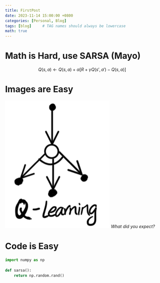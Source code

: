 ```yaml
---
title: FirstPost
date: 2023-11-14 15:00:00 +0800
categories: [Personal, Blog]
tags: [blog]     # TAG names should always be lowercase
math: true
---
```


# Math is Hard, use SARSA (Mayo)

$$
Q(s, a) \leftarrow Q(s, a) + \alpha \left[ R + \gamma Q(s', a') - Q(s, a) \right]
$$

# Images are Easy

![SARSA](/assets/img/sample/sarsa.png)
_What did you expect?_

# Code is Easy

```python
import numpy as np

def sarsa():
    return np.random.rand()
```


